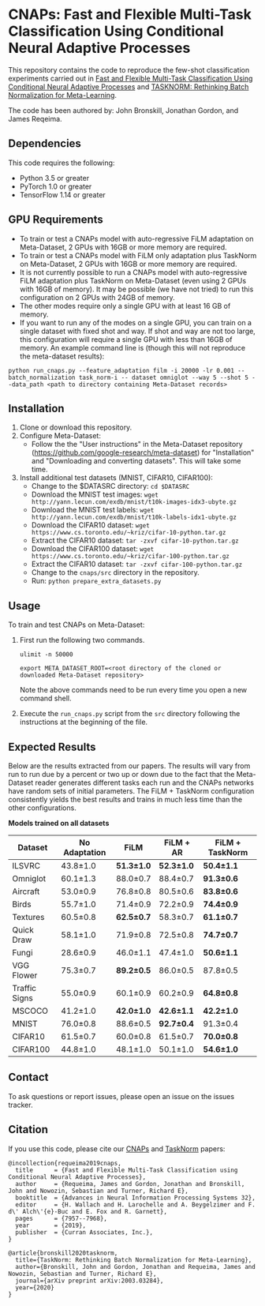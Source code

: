 # CNAPs: Fast and Flexible Multi-Task Classification Using Conditional Neural Adaptive Processes
This repository contains the code to reproduce the few-shot classification experiments carried out in
[Fast and Flexible Multi-Task Classification Using Conditional Neural Adaptive Processes](https://arxiv.org/abs/1906.07697)
and [TASKNORM: Rethinking Batch Normalization for Meta-Learning](https://arxiv.org/pdf/2003.03284.pdf).

The code has been authored by: John Bronskill, Jonathan Gordon, and James Reqeima.

## Dependencies
This code requires the following:
* Python 3.5 or greater
* PyTorch 1.0 or greater
* TensorFlow 1.14 or greater

## GPU Requirements
* To train or test a CNAPs model with auto-regressive FiLM adaptation on Meta-Dataset, 2 GPUs with 16GB or more memory
are required.
* To train or test a CNAPs model with FiLM only adaptation plus TaskNorm on Meta-Dataset, 2 GPUs with 16GB or more memory
are required.
* It is not currently possible to run a CNAPs model with auto-regressive FiLM adaptation plus TaskNorm on Meta-Dataset
(even using 2 GPUs with 16GB of memory). It may be possible (we have not tried) to run this configuration on 2 GPUs with
24GB of memory.
* The other modes require only a single GPU with at least 16 GB of memory.
* If you want to run any of the modes on a single GPU, you can train on a single dataset with fixed shot and way.
If shot and way are not too large, this configuration will require a single GPU with less than 16GB of memory.
An example command line is (though this will not reproduce the meta-dataset results):

```python run_cnaps.py --feature_adaptation film -i 20000 -lr 0.001 --batch_normalization task_norm-i -- dataset omniglot --way 5 --shot 5 --data_path <path to directory containing Meta-Dataset records>```

## Installation
1. Clone or download this repository.
2. Configure Meta-Dataset:
    * Follow the the "User instructions" in the Meta-Dataset repository (https://github.com/google-research/meta-dataset)
    for "Installation" and "Downloading and converting datasets". This will take some time.
3. Install additional test datasets (MNIST, CIFAR10, CIFAR100):
    * Change to the $DATASRC directory: ```cd $DATASRC```
    * Download the MNIST test images: ```wget http://yann.lecun.com/exdb/mnist/t10k-images-idx3-ubyte.gz```
    * Download the MNIST test labels: ```wget http://yann.lecun.com/exdb/mnist/t10k-labels-idx1-ubyte.gz```
    * Download the CIFAR10 dataset: ```wget https://www.cs.toronto.edu/~kriz/cifar-10-python.tar.gz```
    * Extract the CIFAR10 dataset: ```tar -zxvf cifar-10-python.tar.gz```
    * Download the CIFAR100 dataset: ```wget https://www.cs.toronto.edu/~kriz/cifar-100-python.tar.gz```
    * Extract the CIFAR10 dataset: ```tar -zxvf cifar-100-python.tar.gz```
    * Change to the ```cnaps/src``` directory in the repository.
    * Run: ```python prepare_extra_datasets.py```

## Usage
To train and test CNAPs on Meta-Dataset:

1. First run the following two commands.
    
    ```ulimit -n 50000```

    ```export META_DATASET_ROOT=<root directory of the cloned or downloaded Meta-Dataset repository>```
    
    Note the above commands need to be run every time you open a new command shell.
    
2. Execute the ```run_cnaps.py``` script from the ```src``` directory following the instructions at the beginning
of the file.

## Expected Results
Below are the results extracted from our papers. The results will vary from run to run due by a percent or two up or 
down due to the fact that the Meta-Dataset reader generates different tasks each run and the CNAPs networks have random
sets of initial parameters. The FiLM + TaskNorm configuration consistently yields the best results and trains in much
less time than the other configurations.

**Models trained on all datasets**

| Dataset       | No Adaptation | FiLM         | FiLM + AR     | FiLM + TaskNorm |
| ---           | ---           | ---          | ---           | ---      |
| ILSVRC        | 43.8±1.0      | **51.3±1.0** | **52.3±1.0**  | **50.4±1.1** |
| Omniglot      | 60.1±1.3      | 88.0±0.7     | 88.4±0.7      | **91.3±0.6** |
| Aircraft      | 53.0±0.9      | 76.8±0.8     | 80.5±0.6      | **83.8±0.6** |
| Birds         | 55.7±1.0      | 71.4±0.9     | 72.2±0.9      | **74.4±0.9** |
| Textures      | 60.5±0.8      | **62.5±0.7** | 58.3±0.7      | **61.1±0.7** |
| Quick Draw    | 58.1±1.0      | 71.9±0.8     | 72.5±0.8      | **74.7±0.7** |
| Fungi         | 28.6±0.9      | 46.0±1.1     | 47.4±1.0      | **50.6±1.1** |
| VGG Flower    | 75.3±0.7      | **89.2±0.5** | 86.0±0.5      | 87.8±0.5 |
| Traffic Signs | 55.0±0.9      | 60.1±0.9     | 60.2±0.9      | **64.8±0.8** |
| MSCOCO        | 41.2±1.0      | **42.0±1.0** | **42.6±1.1**  | **42.2±1.0** |
| MNIST         | 76.0±0.8      | 88.6±0.5     | **92.7±0.4**  | 91.3±0.4 |
| CIFAR10       | 61.5±0.7      | 60.0±0.8     | 61.5±0.7      | **70.0±0.8** |
| CIFAR100      | 44.8±1.0      | 48.1±1.0     | 50.1±1.0      | **54.6±1.0** |

## Contact
To ask questions or report issues, please open an issue on the issues tracker.

## Citation
If you use this code, please cite our [CNAPs](https://arxiv.org/abs/1906.07697) and [TaskNorm](https://arxiv.org/pdf/2003.03284.pdf) papers:
```
@incollection{requeima2019cnaps,
  title      = {Fast and Flexible Multi-Task Classification using Conditional Neural Adaptive Processes},
  author     = {Requeima, James and Gordon, Jonathan and Bronskill, John and Nowozin, Sebastian and Turner, Richard E},
  booktitle  = {Advances in Neural Information Processing Systems 32},
  editor     = {H. Wallach and H. Larochelle and A. Beygelzimer and F. d\' Alch\'{e}-Buc and E. Fox and R. Garnett},
  pages      = {7957--7968},
  year       = {2019},
  publisher  = {Curran Associates, Inc.},
}

@article{bronskill2020tasknorm,
  title={TaskNorm: Rethinking Batch Normalization for Meta-Learning},
  author={Bronskill, John and Gordon, Jonathan and Requeima, James and Nowozin, Sebastian and Turner, Richard E},
  journal={arXiv preprint arXiv:2003.03284},
  year={2020}
}
```
